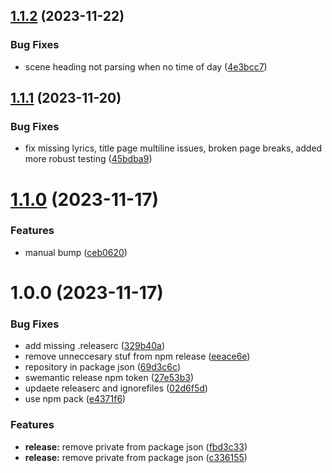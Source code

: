 ## [1.1.2](https://github.com/oparaskos/fountain-parser/compare/v1.1.1...v1.1.2) (2023-11-22)


### Bug Fixes

* scene heading not parsing when no time of day ([4e3bcc7](https://github.com/oparaskos/fountain-parser/commit/4e3bcc7d54be3bca7b59a5117b893926d40fad98))

## [1.1.1](https://github.com/oparaskos/fountain-parser/compare/v1.1.0...v1.1.1) (2023-11-20)


### Bug Fixes

* fix missing lyrics, title page multiline issues, broken page breaks, added more robust testing ([45bdba9](https://github.com/oparaskos/fountain-parser/commit/45bdba9a57124b6fbadda02bc059552735aab9e1))

# [1.1.0](https://github.com/oparaskos/fountain-parser/compare/v1.0.0...v1.1.0) (2023-11-17)


### Features

* manual bump ([ceb0620](https://github.com/oparaskos/fountain-parser/commit/ceb0620f2b7477b2cd789154b038cad979a02821))

# 1.0.0 (2023-11-17)


### Bug Fixes

* add missing .releaserc ([329b40a](https://github.com/oparaskos/fountain-parser/commit/329b40aab86cd53d24ce9a1df446a3fcd69bca87))
* remove unneccesary stuf from npm release ([eeace6e](https://github.com/oparaskos/fountain-parser/commit/eeace6ef51095ecc3c62a6534bbeb98207732593))
* repository in package json ([69d3c6c](https://github.com/oparaskos/fountain-parser/commit/69d3c6c91768cee48b9d0f8e62485ffef6f69f50))
* swemantic release npm token ([27e53b3](https://github.com/oparaskos/fountain-parser/commit/27e53b3ae1e488433810c4584a171b9c03b8f754))
* updaete releaserc and ignorefiles ([02d6f5d](https://github.com/oparaskos/fountain-parser/commit/02d6f5d9916a846f3b648b55bfafe0dec90633f1))
* use npm pack ([e4371f6](https://github.com/oparaskos/fountain-parser/commit/e4371f626fcf666db1cc49c165bb38c9f2ad6251))


### Features

* **release:** remove private from package json ([fbd3c33](https://github.com/oparaskos/fountain-parser/commit/fbd3c339d087df1b5556ec686008f174646b9784))
* **release:** remove private from package json ([c336155](https://github.com/oparaskos/fountain-parser/commit/c336155f60b1032f0da1e7cedfa928bc96310c9d))
